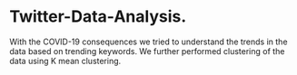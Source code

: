 # Twitter-Data-Analysis.

With the COVID-19 consequences we tried to understand the trends in the data based on trending keywords.
We further performed clustering of the data using K mean clustering.

